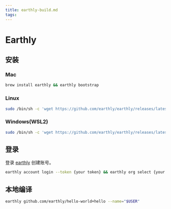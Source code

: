 ```yaml
---
title: earthly-build.md
tags:
---
```


# Earthly

## 安装

### Mac

```bash
brew install earthly && earthly bootstrap
```

### Linux

```bash
sudo /bin/sh -c 'wget https://github.com/earthly/earthly/releases/latest/download/earthly-linux-amd64 -O /usr/local/bin/earthly && chmod +x /usr/local/bin/earthly && /usr/local/bin/earthly bootstrap --with-autocomplete'
```

### Windows(WSL2)

```bash
sudo /bin/sh -c 'wget https://github.com/earthly/earthly/releases/latest/download/earthly-linux-amd64 -O /usr/local/bin/earthly && chmod +x /usr/local/bin/earthly && /usr/local/bin/earthly bootstrap --with-autocomplete'
```

## 登录

登录 [earthly](https://cloud.earthly.dev/) 创建账号。

```bash
earthly account login --token {your token} && earthly org select {your organization}
```

## 本地编译

```bash
earthly github.com/earthly/hello-world+hello --name="$USER"
```



